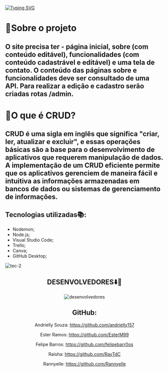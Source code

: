 [![Typing SVG](https://readme-typing-svg.herokuapp.com/?color=FFFFF1&size=40&center=true&vCenter=true&width=1000&lines=++PROJETO+MVP+CRUD+REACT)](https://git.io/typing-svg)

# 📍Sobre o projeto

## O site precisa ter - página inicial, sobre (com conteúdo editável), funcionalidades (com conteúdo cadastrável e editável) e uma tela de contato. O conteúdo das páginas sobre e funcionalidades deve ser consultado de uma API. Para realizar a edição e cadastro serão criadas rotas /admin.

# 🧩O que é CRUD?

## CRUD é uma sigla em inglês que significa "criar, ler, atualizar e excluir", e essas operações básicas são a base para o desenvolvimento de aplicativos que requerem manipulação de dados. A implementação de um CRUD eficiente permite que os aplicativos gerenciem de maneira fácil e intuitiva as informações armazenadas em bancos de dados ou sistemas de gerenciamento de informações.

## Tecnologias utilizadas📚:

<ul>
    <li> Nodemon;</li>
    <li> Node.js;</li>
    <li> Visual Studio Code;</li>
    <li> Trello;</li>
    <li> Canva;</li>
    <li> GitHub Desktop;</li>
 </ul>

![tec-2](https://user-images.githubusercontent.com/112557800/222606162-56d67a30-4f66-459a-9f07-ae62617029f5.jpeg)


  <div align="center">
  <h2>DESENVOLVEDORES⬇️🚀</h2>
  
  ![desenvolvedores](https://user-images.githubusercontent.com/112557800/221098302-c22091a8-238a-4e20-8bf2-e14dcda61b03.jpeg)
  
## GitHub:

  Andrielly Souza: https://github.com/andrielly157
  
  Ester Ramos: https://github.com/EsterM99
  
  Felipe Barros: https://github.com/felipebarr0os
  
  Raísha: https://github.com/RayTdC
  
  Rannyelle: https://github.com/Rannyelle

 
